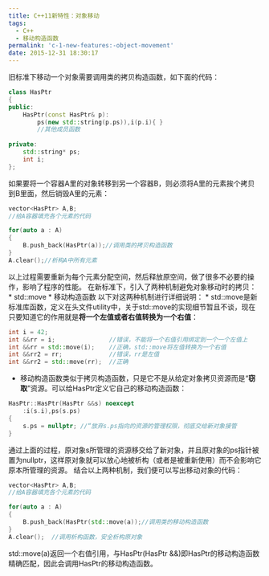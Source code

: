 ```yaml
---
title: C++11新特性：对象移动
tags:
  - C++
  - 移动构造函数
permalink: 'c-1-new-features:-object-movement'
date: 2015-12-31 18:30:17
---
```

旧标准下移动一个对象需要调用类的拷贝构造函数，如下面的代码：
```C++
class HasPtr
{
public:
    HasPtr(const HasPtr& p):
        ps(new std::string(p.ps)),i(p.i){ }
        //其他成员函数
    
private:
    std::string* ps;
    int i;
};
```
如果要将一个容器A里的对象转移到另一个容器B，则必须将A里的元素挨个拷贝到B里面，然后销毁A里的元素：
```C++
vector<HasPtr> A,B;
//给A容器填充各个元素的代码

for(auto a : A)
{
    B.push_back(HasPtr(a));//调用类的拷贝构造函数
}
A.clear();//析构A中所有元素
```
以上过程需要重新为每个元素分配空间，然后释放原空间，做了很多不必要的操作，影响了程序的性能。
在新标准下，引入了两种机制避免对象移动时的拷贝：
    * std::move 
    * 移动构造函数 
以下对这两种机制进行详细说明：
    * std::move是新标准库函数，定义在头文件utility中，关于std::move的实现细节暂且不谈，现在只要知道它的作用就是**将一个左值或者右值转换为一个右值**：
```C++
int i = 42;
int &&rr = i;               //错误，不能将一个右值引用绑定到一个一个左值上
int &&rr = std::move(i);    //正确，std::move将左值转换为一个右值
int &&rr2 = rr;             //错误，rr是左值
int &&rr2 = std::move(rr);  //正确
```
- 移动构造函数类似于拷贝构造函数，只是它不是从给定对象拷贝资源而是“**窃取**”资源。可以给HasPtr定义它自己的移动构造函数：
```C++
HasPtr::HasPtr(HasPtr &&s) noexcept
    :i(s.i),ps(s.ps)
{
    s.ps = nullptr; //“放弃s.ps指向的资源的管理权限，彻底交给新对象接管
}
```
通过上面的过程，原对象s所管理的资源移交给了新对象，并且原对象的ps指针被置为nullptr，这样原对象就可以放心地被析构（或者是被重新使用）而不会影响它原本所管理的资源。
结合以上两种机制，我们便可以写出移动对象的代码：
```C++
vector<HasPtr> A,B;
//给A容器填充各个元素的代码

for(auto a : A)
{
    B.push_back(HasPtr(std::move(a));//调用类的移动构造函数
}
A.clear();  //调用析构函数，安全析构原对象
```
std::move(a)返回一个右值引用，与HasPtr(HasPtr &&)即HasPtr的移动构造函数精确匹配，因此会调用HasPtr的移动构造函数。


